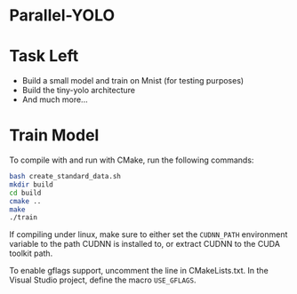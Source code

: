 # Parallel-YOLO

Task Left
=========

- Build a small model and train on Mnist (for testing purposes)
- Build the tiny-yolo architecture
- And much more...


Train Model
==========
To compile with and run with CMake, run the following commands:

```bash
bash create_standard_data.sh
mkdir build
cd build
cmake ..
make
./train
```

If compiling under linux, make sure to either set the ```CUDNN_PATH``` environment variable to the path CUDNN is installed to, or extract CUDNN to the CUDA toolkit path.

To enable gflags support, uncomment the line in CMakeLists.txt. In the Visual Studio project, define the macro ```USE_GFLAGS```.

